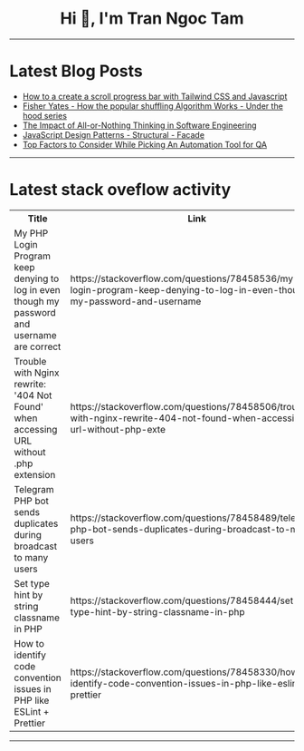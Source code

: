 <h1 align="center">Hi 👋, I'm Tran Ngoc Tam</h1>

---

# Latest Blog Posts 
<!-- BLOG-POST-LIST:START -->
- [How to a create a scroll progress bar with Tailwind CSS and Javascript](https://dev.to/mike_andreuzza/how-to-a-create-a-scroll-progress-bar-with-tailwind-css-and-javascript-3hl1)
- [Fisher Yates - How the popular shuffling Algorithm Works - Under the hood series](https://dev.to/abdulmuminyqn/fisher-yates-how-the-popular-shuffling-algorithm-works-under-the-hood-series-1dg9)
- [The Impact of All-or-Nothing Thinking in Software Engineering](https://dev.to/joedemoraes/the-impact-of-all-or-nothing-thinking-in-software-engineering-39a6)
- [JavaScript Design Patterns - Structural - Facade](https://dev.to/nhannguyendevjs/javascript-design-patterns-structural-facade-53o0)
- [Top Factors to Consider While Picking An Automation Tool for QA](https://dev.to/jamescantor38/top-factors-to-consider-while-picking-an-automation-tool-for-qa-3ne0)
<!-- BLOG-POST-LIST:END -->

---

# Latest stack oveflow activity
<table>
  <tr><th>Title</th><th>Link</th></tr>
  <!-- STACKOVERFLOW:START --><tr><td>My PHP Login Program keep denying to log in even though my password and username are correct</td><td>https://stackoverflow.com/questions/78458536/my-php-login-program-keep-denying-to-log-in-even-though-my-password-and-username</td></tr><tr><td>Trouble with Nginx rewrite: &#39;404 Not Found&#39; when accessing URL without .php extension</td><td>https://stackoverflow.com/questions/78458506/trouble-with-nginx-rewrite-404-not-found-when-accessing-url-without-php-exte</td></tr><tr><td>Telegram PHP bot sends duplicates during broadcast to many users</td><td>https://stackoverflow.com/questions/78458489/telegram-php-bot-sends-duplicates-during-broadcast-to-many-users</td></tr><tr><td>Set type hint by string classname in PHP</td><td>https://stackoverflow.com/questions/78458444/set-type-hint-by-string-classname-in-php</td></tr><tr><td>How to identify code convention issues in PHP like ESLint + Prettier</td><td>https://stackoverflow.com/questions/78458330/how-to-identify-code-convention-issues-in-php-like-eslint-prettier</td></tr><!-- STACKOVERFLOW:END -->
</table>

---


